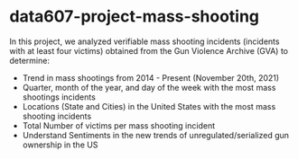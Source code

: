 # data607-project-mass-shooting
In this project, we analyzed verifiable mass shooting incidents (incidents with at least four victims) obtained from the Gun Violence Archive (GVA) to determine:

+ Trend in mass shootings from 2014 - Present (November 20th, 2021)
+ Quarter, month of the year, and day of the week with the most mass shootings incidents
+ Locations (State and Cities) in the United States with the most mass shooting incidents
+ Total Number of victims per mass shooting incident
+ Understand Sentiments in the new trends of unregulated/serialized gun ownership in the US
